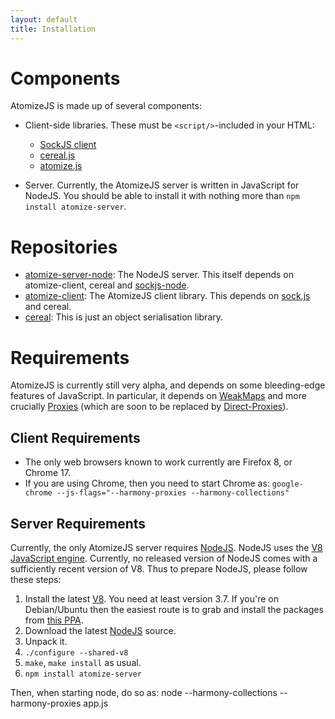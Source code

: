 ```yaml
---
layout: default
title: Installation
---
```


# Components

AtomizeJS is made up of several components:

* Client-side libraries. These must be `<script/>`-included in your
  HTML:
    * [SockJS client](https://github.com/sockjs/sockjs-client)
    * [cereal.js](https://github.com/atomizejs/cereal/blob/master/lib/cereal.js)
    * [atomize.js](https://github.com/atomizejs/atomize-client/blob/master/lib/atomize.js)

* Server. Currently, the AtomizeJS server is written in JavaScript for
  NodeJS. You should be able to install it with nothing more than `npm
  install atomize-server`.


# Repositories

* [atomize-server-node](https://github.com/atomizejs/atomize-server-node):
  The NodeJS server. This itself depends on atomize-client, cereal and
  [sockjs-node](https://github.com/sockjs/sockjs-node).
* [atomize-client](https://github.com/atomizejs/atomize-client): The
  AtomizeJS client library. This depends on
  [sock.js](https://github.com/sockjs/sockjs-client) and cereal.
* [cereal](https://github.com/atomizejs/cereal): This is just an
  object serialisation library.


# Requirements

AtomizeJS is currently still very alpha, and depends on some
bleeding-edge features of JavaScript. In particular, it depends on
[WeakMaps](http://wiki.ecmascript.org/doku.php?id=harmony:weak_maps)
and more crucially
[Proxies](http://wiki.ecmascript.org/doku.php?id=harmony:proxies)
(which are soon to be replaced by
[Direct-Proxies](http://wiki.ecmascript.org/doku.php?id=harmony:direct_proxies)).

## Client Requirements

* The only web browsers known to work currently are Firefox 8, or
  Chrome 17.
* If you are using Chrome, then you need to start Chrome as:
  `google-chrome --js-flags="--harmony-proxies --harmony-collections"`

## Server Requirements

Currently, the only AtomizeJS server requires
[NodeJS](http://nodejs.org/). NodeJS uses the
[V8 JavaScript engine](http://code.google.com/p/v8/). Currently, no
released version of NodeJS comes with a sufficiently recent version of
V8. Thus to prepare NodeJS, please follow these steps:

1. Install the latest [V8](http://code.google.com/p/v8/). You need at
least version 3.7. If you're on Debian/Ubuntu then the easiest route
is to grab and install the packages from
[this PPA](https://launchpad.net/~ilya-novoselov/+archive/hemi/+packages).
2. Download the latest [NodeJS](http://nodejs.org/#download) source.
3. Unpack it.
4. `./configure --shared-v8`
5. `make`, `make install` as usual.
6. `npm install atomize-server`

Then, when starting node, do so as:
    node --harmony-collections --harmony-proxies app.js
